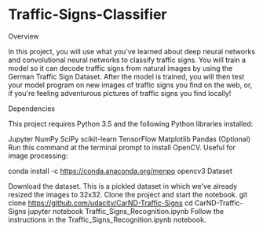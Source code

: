 # Traffic-Signs-Classifier

Overview

In this project, you will use what you've learned about deep neural networks and convolutional neural networks to classify traffic signs. You will train a model so it can decode traffic signs from natural images by using the German Traffic Sign Dataset. After the model is trained, you will then test your model program on new images of traffic signs you find on the web, or, if you're feeling adventurous pictures of traffic signs you find locally!

Dependencies

This project requires Python 3.5 and the following Python libraries installed:

Jupyter
NumPy
SciPy
scikit-learn
TensorFlow
Matplotlib
Pandas (Optional)
Run this command at the terminal prompt to install OpenCV. Useful for image processing:

conda install -c https://conda.anaconda.org/menpo opencv3
Dataset

Download the dataset. This is a pickled dataset in which we've already resized the images to 32x32.
Clone the project and start the notebook.
git clone https://github.com/udacity/CarND-Traffic-Signs
cd CarND-Traffic-Signs
jupyter notebook Traffic_Signs_Recognition.ipynb
Follow the instructions in the Traffic_Signs_Recognition.ipynb notebook.
